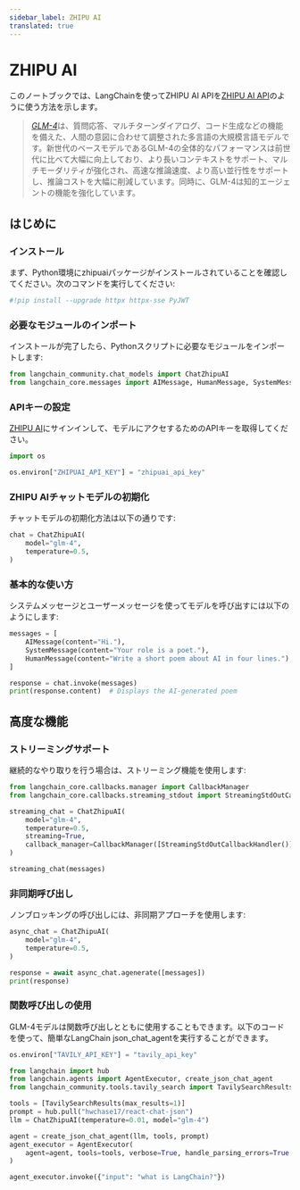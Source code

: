 ```yaml
---
sidebar_label: ZHIPU AI
translated: true
---
```


# ZHIPU AI

このノートブックでは、LangChainを使ってZHIPU AI APIを[ZHIPU AI API](https://open.bigmodel.cn/dev/api)のように使う方法を示します。

>[*GLM-4*](https://open.bigmodel.cn/)は、質問応答、マルチターンダイアログ、コード生成などの機能を備えた、人間の意図に合わせて調整された多言語の大規模言語モデルです。新世代のベースモデルであるGLM-4の全体的なパフォーマンスは前世代に比べて大幅に向上しており、より長いコンテキストをサポート、マルチモーダリティが強化され、高速な推論速度、より高い並行性をサポートし、推論コストを大幅に削減しています。同時に、GLM-4は知的エージェントの機能を強化しています。

## はじめに

### インストール

まず、Python環境にzhipuaiパッケージがインストールされていることを確認してください。次のコマンドを実行してください:

```python
#!pip install --upgrade httpx httpx-sse PyJWT
```

### 必要なモジュールのインポート

インストールが完了したら、Pythonスクリプトに必要なモジュールをインポートします:

```python
from langchain_community.chat_models import ChatZhipuAI
from langchain_core.messages import AIMessage, HumanMessage, SystemMessage
```

### APIキーの設定

[ZHIPU AI](https://open.bigmodel.cn/login?redirect=%2Fusercenter%2Fapikeys)にサインインして、モデルにアクセするためのAPIキーを取得してください。

```python
import os

os.environ["ZHIPUAI_API_KEY"] = "zhipuai_api_key"
```

### ZHIPU AIチャットモデルの初期化

チャットモデルの初期化方法は以下の通りです:

```python
chat = ChatZhipuAI(
    model="glm-4",
    temperature=0.5,
)
```

### 基本的な使い方

システムメッセージとユーザーメッセージを使ってモデルを呼び出すには以下のようにします:

```python
messages = [
    AIMessage(content="Hi."),
    SystemMessage(content="Your role is a poet."),
    HumanMessage(content="Write a short poem about AI in four lines."),
]
```

```python
response = chat.invoke(messages)
print(response.content)  # Displays the AI-generated poem
```

## 高度な機能

### ストリーミングサポート

継続的なやり取りを行う場合は、ストリーミング機能を使用します:

```python
from langchain_core.callbacks.manager import CallbackManager
from langchain_core.callbacks.streaming_stdout import StreamingStdOutCallbackHandler
```

```python
streaming_chat = ChatZhipuAI(
    model="glm-4",
    temperature=0.5,
    streaming=True,
    callback_manager=CallbackManager([StreamingStdOutCallbackHandler()]),
)
```

```python
streaming_chat(messages)
```

### 非同期呼び出し

ノンブロッキングの呼び出しには、非同期アプローチを使用します:

```python
async_chat = ChatZhipuAI(
    model="glm-4",
    temperature=0.5,
)
```

```python
response = await async_chat.agenerate([messages])
print(response)
```

### 関数呼び出しの使用

GLM-4モデルは関数呼び出しとともに使用することもできます。以下のコードを使って、簡単なLangChain json_chat_agentを実行することができます。

```python
os.environ["TAVILY_API_KEY"] = "tavily_api_key"
```

```python
from langchain import hub
from langchain.agents import AgentExecutor, create_json_chat_agent
from langchain_community.tools.tavily_search import TavilySearchResults

tools = [TavilySearchResults(max_results=1)]
prompt = hub.pull("hwchase17/react-chat-json")
llm = ChatZhipuAI(temperature=0.01, model="glm-4")

agent = create_json_chat_agent(llm, tools, prompt)
agent_executor = AgentExecutor(
    agent=agent, tools=tools, verbose=True, handle_parsing_errors=True
)
```

```python
agent_executor.invoke({"input": "what is LangChain?"})
```
